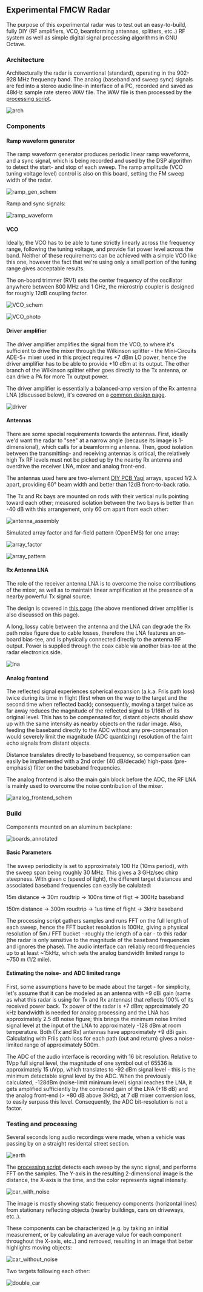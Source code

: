 ## Experimental FMCW Radar

The purpose of this experimental radar was to test out an easy-to-build, fully DIY (RF amplifiers, VCO, beamforming antennas, splitters, etc..) RF system as well as simple digital signal processing algorithms in GNU Octave.

### Architecture

Architecturally the radar is conventional (standard), operating in the 902-928 MHz frequency band. The analog (baseband and sweep sync) signals are fed into a stereo audio line-in interface of a PC, recorded and saved as 48kHz sample rate stereo WAV file. The WAV file is then processed by the [processing script](https://github.com/szoftveres/RF_Microwave/tree/main/radar/fmcw_process.m).

![arch](arch.png)

### Components

#### Ramp waveform generator

The ramp waveform generator produces periodic linear ramp waveforms, and a sync signal, which is being recorded and used by the DSP algorithm to detect the start- and stop of each sweep. The ramp amplitude (VCO tuning voltage level) control is also on this board, setting the FM sweep width of the radar.

![ramp_gen_schem](ramp_gen_schem.png)

Ramp and sync signals:

![ramp_waveform](ramp_waveform.jpg)

#### VCO

Ideally, the VCO has to be able to tune strictly linearly across the frequency range, following the tuning voltage, and provide flat power level across the band. Neither of these requirements can be achieved with a simple VCO like this one, however the fact that we're using only a small portion of the tuning range gives acceptable results.

The on-board trimmer (RV1) sets the center frequency of the oscillator anywhere between 800 MHz and 1 GHz, the microstrip coupler is designed for roughly 12dB coupling factor.

![VCO_schem](VCO_schem.png)

![VCO_photo](vco_photo.jpg)

#### Driver amplifier

The driver amplifier amplifies the signal from the VCO, to where it's sufficient to drive the mixer through the Wilkinson splitter - the Mini-Circuits ADE-5+ mixer used in this project requires +7 dBm LO power, hence the driver amplifier has to be able to provide +10 dBm at its output. The other branch of the Wilkinson splitter either goes directly to the Tx antenna, or can drive a PA for more Tx output power.

The driver amplifier is essentially a balanced-amp version of the Rx antenna LNA (discussed below), it's covered on a [common design page](https://github.com/szoftveres/RF_Microwave/tree/main/Amplifier/cascode).

![driver](https://github.com/szoftveres/RF_Microwave/blob/main/Amplifier/cascode/balanced_photo.jpg)

#### Antennas

There are some special requirements towards the antennas. First, ideally we'd want the radar to "see" at a narrow angle (because its image is 1-dimensional), which calls for a beamforming antenna. Then, good isolation between the transmitting- and receiving antennas is critical, the relatively high Tx RF levels must not be picked up by the nearby Rx antenna and overdrive the receiver LNA, mixer and analog front-end.

The antennas used here are two-element [DIY PCB Yagi](https://github.com/szoftveres/RF_Microwave/tree/main/em_antenna/915_pcb_yagi) arrays, spaced 1/2 λ apart, providing 60° beam width and better than 12dB front-to-back ratio.

The Tx and Rx bays are mounted on rods with their vertical nulls pointing toward each other; measured isolation between the two bays is better than -40 dB with this arrangement, only 60 cm apart from each other:

![antenna_assembly](antenna_assembly.jpg)

Simulated array factor and far-field pattern (OpenEMS) for one array:

![array_factor](array_factor.png)

![array_pattern](antenna_array_pattern.png)

#### Rx Antenna LNA

The role of the receiver antenna LNA is to overcome the noise contributions of the mixer, as well as to maintain linear amplification at the presence of a nearby powerful Tx signal source.

The design is covered in [this page](https://github.com/szoftveres/RF_Microwave/tree/main/Amplifier/cascode) (the above mentioned driver amplifier is also discussed on this page).

A long, lossy cable between the antenna and the LNA can degrade the Rx path noise figure due to cable losses, therefore the LNA features an on-board bias-tee, and is physically connected directly to the antenna RF output. Power is supplied through the coax cable via another bias-tee at the radar electronics side.

![lna](https://github.com/szoftveres/RF_Microwave/blob/main/Amplifier/cascode/cascode_photo.jpg)

#### Analog frontend

The reflected signal experiences spherical expansion (a.k.a. Friis path loss) twice during its time in flight (first when on the way to the target and the second time when reflected back); consequently, moving a target twice as far away reduces the magnitude of the reflected signal to 1/16th of its original level. This has to be compensated for, distant objects should show up with the same intensity as nearby objects on the radar image. Also, feeding the baseband directly to the ADC without any pre-compensation would severely limit the magnitude (ADC quantizing) resolution of the faint echo signals from distant objects.

Distance translates directly to baseband frequency, so compensation can easily be implemented with a 2nd order (40 dB/decade) high-pass (pre-emphasis) filter on the baseband frequencies.

The analog frontend is also the main gain block before the ADC, the RF LNA is mainly used to overcome the noise contribution of the mixer.

![analog_frontend_schem](analog_frontend_schem.png)

### Build

Components mounted on an aluminum backplane:

![boards_annotated](boards_annotated.jpg)

#### Basic Parameters

The sweep periodicity is set to approximately 100 Hz (10ms period), with the sweep span being roughly 30 MHz. This gives a 3 GHz/sec chirp steepness. With given c (speed of light), the different target distances and associated baseband frequencies can easily be calulated:

15m distance -> 30m roudtrip -> 100ns time of fligt -> 300Hz baseband

150m distance -> 300m roudtrip -> 1us time of flight -> 3kHz baseband

The processing script gathers samples and runs FFT on the full length of each sweep, hence the FFT bucket resolution is 100Hz, giving a physical resolution of 5m / FFT bucket - roughly the length of a car - to this radar (the radar is only sensitive to the magnitude of the baseband frequencies and ignores the phase).
The audio interface can reliably record frequencies up to at least ~15kHz, which sets the analog bandwidth limited range to ~750 m (1/2 mile).

#### Estimating the noise- and ADC limited range

First, some assumptions have to be made about the target - for simplicity, let's assume that it can be modeled as an antenna with +9 dBi gain (same as what this radar is using for Tx and Rx antennas) that reflects 100% of its received power back. Tx power of the radar is +7 dBm; approximately 20 kHz bandwidth is needed for analog processing and the LNA has approximately 2.5 dB noise figure; this brings the minimum noise limited signal level at the input of the LNA to approximately -128 dBm at room temperature. Both (Tx and Rx) antennas have approximately +9 dBi gain. Calculating with Friis path loss for each path (out and return) gives a noise-limited range of approximately 500m.

The ADC of the audio interface is recording with 16 bit resolution. Relative to 1Vpp full signal level, the magnitude of one symbol out of 65536 is approximately 15 uVpp, which translates to -92 dBm signal level - this is the minimum detectable signal level by the ADC. When the previously calculated, -128dBm (noise-limit minimum level) signal reaches the LNA, it gets amplified sufficiently by the combined gain of the LNA (+18 dB) and the analog front-end (> +80 dB above 3kHz), at 7 dB mixer conversion loss, to easily surpass this level. Consequently, the ADC bit-resolution is not a factor.

### Testing and processing

Several seconds long audio recordings were made, when a vehicle was passing by on a straight residental street section.

![earth](earth.png)

The [processing script](https://github.com/szoftveres/RF_Microwave/tree/main/radar/fmcw_process.m) detects each sweep by the sync signal, and performs FFT on the samples. The Y-axis in the resulting 2-dimensional image is the distance, the X-axis is the time, and the color represents signal intensity.

![car_with_noise](car_with_noise.png)

The image is mostly showing static frequency components (horizontal lines) from stationary reflecting objects (nearby buildings, cars on driveways, etc..).

These components can be characterized (e.g. by taking an initial measurement, or by calculating an average value for each component throughout the X-axis, etc..) and removed, resulting in an image that better highlights moving objects:

![car_without_noise](car_without_noise.png)

Two targets following each other:

![double_car](double_car.png)

